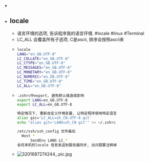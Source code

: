 -
- ## locale
	- 语言环境的选项, 告诉程序我的语言环境. #locale #linux #Terminal
	- LC_ALL 会覆盖所有子选项, C是ascii, 排序会按照ascii来
	- ```bash
	  locale
	  LANG="en_GB.UTF-8"
	  LC_COLLATE="en_GB.UTF-8"
	  LC_CTYPE="en_GB.UTF-8"
	  LC_MESSAGES="en_GB.UTF-8"
	  LC_MONETARY="en_GB.UTF-8"
	  LC_NUMERIC="en_GB.UTF-8"
	  LC_TIME="en_GB.UTF-8"
	  LC_ALL="en_GB.UTF-8"
	  ```
	- ```bash
	  .zshrc中export, 避免默认值造成影响
	  export LANG=en_GB.UTF-8
	  export LC_ALL=en_GB.UTF-8
	  
	  特定情况下, 重新自定义环境变量, 让特定程序使用特定语言
	  alias gic='LC_ALL=zh_CN.UTF-8 git'
	  echo "alias git='LANG=zh_CN git'" >> ~/.zshrc
	  
	  /etc/ssh/ssh_config 文件最后
	  	Host *
	      	SendEnv LANG LC_*
	  会将本机的locale 信息发送到服务器同步, 出问题要注释掉
	  ```
	- ![3201687274244_.pic.jpg](../assets/3201687274244_.pic_1687293977119_0.jpg)